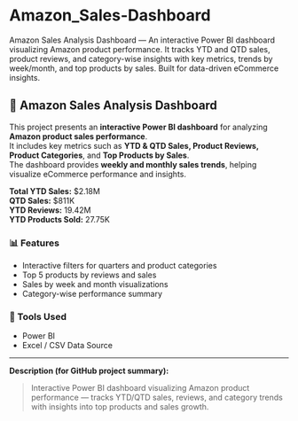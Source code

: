 # Amazon_Sales-Dashboard
Amazon Sales Analysis Dashboard — An interactive Power BI dashboard visualizing Amazon product performance. It tracks YTD and QTD sales, product reviews, and category-wise insights with key metrics, trends by week/month, and top products by sales. Built for data-driven eCommerce insights.

## 🛒 Amazon Sales Analysis Dashboard

This project presents an **interactive Power BI dashboard** for analyzing **Amazon product sales performance**.  
It includes key metrics such as **YTD & QTD Sales, Product Reviews, Product Categories**, and **Top Products by Sales**.  
The dashboard provides **weekly and monthly sales trends**, helping visualize eCommerce performance and insights.

**Total YTD Sales:** $2.18M  
**QTD Sales:** $811K  
**YTD Reviews:** 19.42M  
**YTD Products Sold:** 27.75K  

### 📊 Features
- Interactive filters for quarters and product categories  
- Top 5 products by reviews and sales  
- Sales by week and month visualizations  
- Category-wise performance summary  

### 🧰 Tools Used
- Power BI  
- Excel / CSV Data Source  

---

**Description (for GitHub project summary):**  
> Interactive Power BI dashboard visualizing Amazon product performance — tracks YTD/QTD sales, reviews, and category trends with insights into top products and sales growth.
